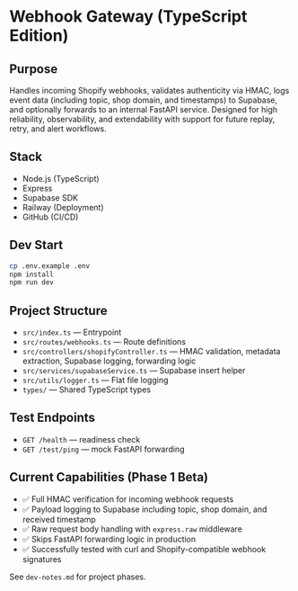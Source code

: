 # Webhook Gateway (TypeScript Edition)

## Purpose
Handles incoming Shopify webhooks, validates authenticity via HMAC, logs event data (including topic, shop domain, and timestamps) to Supabase, and optionally forwards to an internal FastAPI service. Designed for high reliability, observability, and extendability with support for future replay, retry, and alert workflows.

## Stack
- Node.js (TypeScript)
- Express
- Supabase SDK
- Railway (Deployment)
- GitHub (CI/CD)

## Dev Start
```bash
cp .env.example .env
npm install
npm run dev
```

## Project Structure
- `src/index.ts` — Entrypoint
- `src/routes/webhooks.ts` — Route definitions
- `src/controllers/shopifyController.ts` — HMAC validation, metadata extraction, Supabase logging, forwarding logic
- `src/services/supabaseService.ts` — Supabase insert helper
- `src/utils/logger.ts` — Flat file logging
- `types/` — Shared TypeScript types

## Test Endpoints
- `GET /health` — readiness check
- `GET /test/ping` — mock FastAPI forwarding

## Current Capabilities (Phase 1 Beta)
- ✅ Full HMAC verification for incoming webhook requests
- ✅ Payload logging to Supabase including topic, shop domain, and received timestamp
- ✅ Raw request body handling with `express.raw` middleware
- ✅ Skips FastAPI forwarding logic in production
- ✅ Successfully tested with curl and Shopify-compatible webhook signatures

See `dev-notes.md` for project phases.
